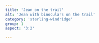 ```yaml
---
title: 'Jean on the trail'
alt: 'Jean with binoculars on the trail'
category: 'sterling-windridge'
group: 1
aspect: '3:2'

---
```

